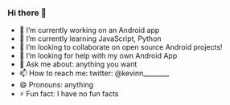 ### Hi there 👋


<ul>
<li>🔭 I’m currently working on an Android app</li>
<li> 🌱 I’m currently learning JavaScript, Python</li>
<li> 👯 I’m looking to collaborate on open source Android projects!</li>
<li> 🤔 I’m looking for help with my own Android App</li>
<li> 💬 Ask me about: anything you want</li>
<li> 📫 How to reach me: twitter: @kevinn________</li>
<li> 😄 Pronouns: anything</li>
<li> ⚡ Fun fact: I have no fun facts</li>
</ul>



<!--
**kvnlpz/kvnlpz** is a ✨ _special_ ✨ repository because its `README.md` (this file) appears on your GitHub profile.

Here are some ideas to get you started:

- 🔭 I’m currently working on an Android app
- 🌱 I’m currently learning JavaScript, Python
- 👯 I’m looking to collaborate on open source Android projects!
- 🤔 I’m looking for help with my own Android App
- 💬 Ask me about: anything you want
- 📫 How to reach me: twitter: @kevinn________
- 😄 Pronouns: anything
- ⚡ Fun fact: I have no fun facts
-->
